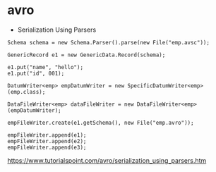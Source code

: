 # avro
- Serialization Using Parsers
````
Schema schema = new Schema.Parser().parse(new File("emp.avsc"));
````
````
GenericRecord e1 = new GenericData.Record(schema);
````
````
e1.put("name", "hello");
e1.put("id", 001);
````
````
DatumWriter<emp> empDatumWriter = new SpecificDatumWriter<emp>(emp.class);
````
````
DataFileWriter<emp> dataFileWriter = new DataFileWriter<emp>(empDatumWriter);
````
````
empFileWriter.create(e1.getSchema(), new File("emp.avro"));
````
````
empFileWriter.append(e1);
empFileWriter.append(e2);
empFileWriter.append(e3);
````
https://www.tutorialspoint.com/avro/serialization_using_parsers.htm